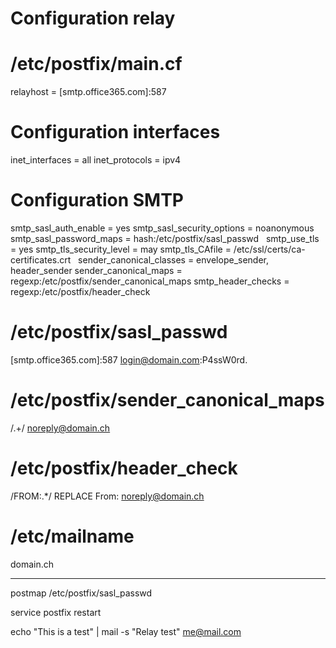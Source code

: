 #
#
# Configuration relay

# /etc/postfix/main.cf

relayhost = [smtp.office365.com]:587
 
# Configuration interfaces
inet_interfaces = all
inet_protocols = ipv4
 
# Configuration SMTP
smtp_sasl_auth_enable = yes
smtp_sasl_security_options = noanonymous
smtp_sasl_password_maps = hash:/etc/postfix/sasl_passwd
 
smtp_use_tls = yes
smtp_tls_security_level = may
smtp_tls_CAfile = /etc/ssl/certs/ca-certificates.crt
 
sender_canonical_classes = envelope_sender, header_sender
sender_canonical_maps = regexp:/etc/postfix/sender_canonical_maps
smtp_header_checks = regexp:/etc/postfix/header_check

# /etc/postfix/sasl_passwd
[smtp.office365.com]:587 login@domain.com:P4ssW0rd.

# /etc/postfix/sender_canonical_maps
/.+/  noreply@domain.ch

# /etc/postfix/header_check
/FROM:.*/ REPLACE From: noreply@domain.ch 

# /etc/mailname
domain.ch

---

postmap /etc/postfix/sasl_passwd

service postfix restart

echo "This is a test" | mail -s "Relay test" me@mail.com